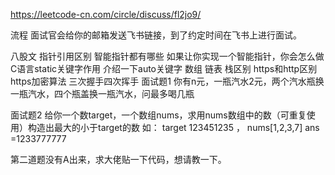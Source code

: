 https://leetcode-cn.com/circle/discuss/fl2jo9/

流程
面试官会给你的邮箱发送飞书链接，到了约定时间在飞书上进行面试。

八股文
指针引用区别
智能指针都有哪些
如果让你实现一个智能指针，你会怎么做
C语言static关键字作用
介绍一下auto关键字
数组 链表 栈区别
https和http区别
https加密算法
三次握手四次挥手
面试题1
你有n元，一瓶汽水2元，两个汽水瓶换一瓶汽水，四个瓶盖换一瓶汽水，问最多喝几瓶

面试题2
给你一个数target，一个数组nums，求用nums数组中的数（可重复使用）构造出最大的小于target的数
如： target 123451235 ， nums[1,2,3,7]
ans =1233777777

第二道题没有A出来，求大佬贴一下代码，想请教一下。

